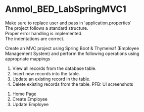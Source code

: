 # Anmol_BED_LabSpringMVC1

Make sure to replace user and pass in 'application.properties'<br>
The project follows a standard structure.<br>
Proper error handling is implemented.<br>
The indentations are correct.<br>

Create an MVC project using Spring Boot & Thymeleaf (Employee
Management System) and perform the following operations using appropriate mappings<br>
1. View all records from the database table.
2. Insert new records into the table.
3. Update an existing record in the table.
4. Delete existing records from the table.
PFB: UI screenshots
1) Home Page
2) Create Employee
3) Update Employee
